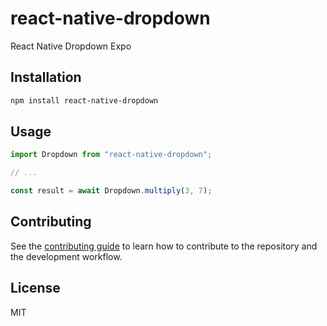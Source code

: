 # react-native-dropdown

React Native Dropdown Expo

## Installation

```sh
npm install react-native-dropdown
```

## Usage

```js
import Dropdown from "react-native-dropdown";

// ...

const result = await Dropdown.multiply(3, 7);
```

## Contributing

See the [contributing guide](CONTRIBUTING.md) to learn how to contribute to the repository and the development workflow.

## License

MIT
